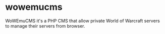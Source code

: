 # wowemucms
WoWEmuCMS it's a PHP CMS that allow private World of Warcraft servers to manage their servers from browser.
